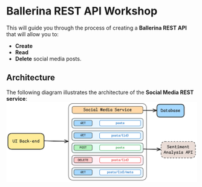 # Ballerina REST API Workshop

This will guide you through the process of creating a **Ballerina REST API** that will allow you to:

- **Create**
- **Read**
- **Delete** social media posts.

## Architecture

The following diagram illustrates the architecture of the **Social Media REST service**:
![Architecture Diagram](https://github.com/IshanHansaka/social-media-service/blob/main/image/social-media-architecture.png)
